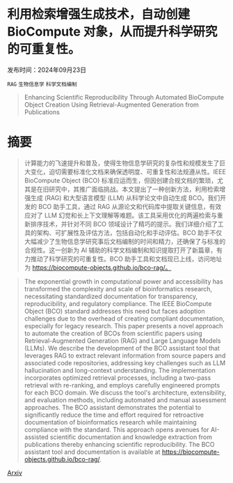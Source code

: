 # 利用检索增强生成技术，自动创建 BioCompute 对象，从而提升科学研究的可重复性。

发布时间：2024年09月23日

`RAG` `生物信息学` `科学文档编制`

> Enhancing Scientific Reproducibility Through Automated BioCompute Object Creation Using Retrieval-Augmented Generation from Publications

# 摘要

> 计算能力的飞速提升和普及，使得生物信息学研究的复杂性和规模发生了巨大变化，迫切需要标准化文档来确保透明度、可重复性和法规遵从性。IEEE BioCompute Object (BCO) 标准应运而生，但因创建合规文档的繁琐，尤其是在旧研究中，其推广面临挑战。本文提出了一种创新方法，利用检索增强生成 (RAG) 和大型语言模型 (LLM) 从科学论文中自动生成 BCO。我们开发的 BCO 助手工具，通过 RAG 从源论文和代码库中提取关键信息，有效应对了 LLM 幻觉和长上下文理解等难题。该工具采用优化的两遍检索与重新排序技术，并针对不同 BCO 领域设计了精巧的提示。我们详细介绍了工具的架构、可扩展性及评估方法，包括自动化和手动评估。BCO 助手不仅大幅减少了生物信息学研究事后文档编制的时间和精力，还确保了与标准的合规性。这一创新为 AI 辅助的科学文档编制和知识提取打开了新篇章，有力推动了科学研究的可重复性。BCO 助手工具和文档现已上线，访问地址为 https://biocompute-objects.github.io/bco-rag/。

> The exponential growth in computational power and accessibility has transformed the complexity and scale of bioinformatics research, necessitating standardized documentation for transparency, reproducibility, and regulatory compliance. The IEEE BioCompute Object (BCO) standard addresses this need but faces adoption challenges due to the overhead of creating compliant documentation, especially for legacy research. This paper presents a novel approach to automate the creation of BCOs from scientific papers using Retrieval-Augmented Generation (RAG) and Large Language Models (LLMs). We describe the development of the BCO assistant tool that leverages RAG to extract relevant information from source papers and associated code repositories, addressing key challenges such as LLM hallucination and long-context understanding. The implementation incorporates optimized retrieval processes, including a two-pass retrieval with re-ranking, and employs carefully engineered prompts for each BCO domain. We discuss the tool's architecture, extensibility, and evaluation methods, including automated and manual assessment approaches. The BCO assistant demonstrates the potential to significantly reduce the time and effort required for retroactive documentation of bioinformatics research while maintaining compliance with the standard. This approach opens avenues for AI-assisted scientific documentation and knowledge extraction from publications thereby enhancing scientific reproducibility. The BCO assistant tool and documentation is available at https://biocompute-objects.github.io/bco-rag/.

[Arxiv](https://arxiv.org/abs/2409.15076)